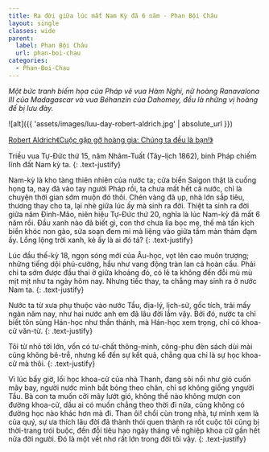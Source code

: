 ```yaml
---
title: Ra đời giữa lúc mất Nam Kỳ đã 6 năm - Phan Bội Châu
layout: single
classes: wide
parent:
  label: Phan Bội Châu
  url: phan-boi-chau
categories: 
  - Phan-Boi-Chau
---
```


*Một bức tranh biếm họa của Pháp vẽ vua Hàm Nghi, nữ hoàng Ranavalona III của Madagascar và vua Béhanzin của Dahomey, đều là những vị hoàng đế bị lưu đày.*

![alt]({{ 'assets/images/luu-day-robert-aldrich.jpg' | absolute_url }})
> <cite>
<a href="https://ordi.vn/nhung-hoang-de-bi-luu-day-thuc-dan-phap-va-tinh-canh-luu-vong-cua-cac-vi-vua-nuoc-viet-ky-1.html">
Robert Aldrich《Cuộc gặp gỡ hoàng gia: Chúng ta đều là bạn!》
</a>
</cite>

Triều vua Tự-Đức thứ 15, năm Nhâm-Tuất (Tây–lịch 1862), binh Pháp chiếm lĩnh đất Nam kỳ ta.
{: .text-justify}

Nam-kỳ là kho tàng thiên nhiên của nước ta; cửa biển Saigon thật là cuống họng ta, nay đã vào tay người Pháp rồi, ta chưa mất hết cả nước, chỉ là chuyện thời gian sớm muộn đó thôi. Chén ​vàng đã ụp, nhà lớn sắp tiêu, thương thay cho ta, lại nhè giữa lúc ấy mà sinh ra đời. Thiệt ta sinh ra đời giữa năm Đinh-Mão, niên hiệu Tự-Đức thứ 20, nghĩa là lúc Nam-kỳ đã mất 6 năm rồi. Đầu xanh nào đã biết gì, con thơ chưa lìa bọc mẹ, thế mà tấn kịch biển khóc non gào, sửa soạn đem mi mà liệng vào giữa tấm màn thảm đạm ấy. Lồng lộng trời xanh, kẻ ấy là ai đó tá?
{: .text-justify}

Lúc đầu thế-kỷ 18, ngọn sóng mới của Âu-học, vọt lên cao muôn trượng; những tiếng dội phú-cường, hầu như vang động tràn lan cả hoàn cầu. Phải chi ta sớm được đầu thai ở giữa khoảng đó, có lẽ ta không đến đỗi mù mù mịt mịt như ta ngày hôm nay. Nhưng tiếc thay, ta chẳng may sinh ra ở nước Nam ta.
{: .text-justify}

Nước ta từ xưa phụ thuộc vào nước Tầu, địa-lý, lịch-sử, gốc tích, trải mấy ngàn năm nay, như hai nước anh em đã lâu đời lắm vậy. Bởi đó, nước ta chỉ biết tôn sùng Hán-học như thần thánh, mà Hán-học xem trọng, chỉ có khoa-cử văn-từ.
{: .text-justify}

Tôi từ nhỏ tới lớn, vốn có tư-chất thông-minh, công-phu đèn sách dùi mài cũng không bê-trễ, nhưng kể đến sự kết quả, chẳng qua chỉ là sự học khoa-cử mà thôi.
{: .text-justify}

Vì lúc bấy giờ, lối học khoa-cử của nhà Thanh, đang sôi nổi như gió cuốn mây bay, người nước mình bắt bỏng theo chân, chỉ sợ không giống y ​người Tầu. Bà con ta muốn cỡi mây lướt gió, không thể nào không mượn con đường khoa-cử, dầu ai có muốn chẳng theo thời đi nữa, cũng không có đường học nào khác hơn mà đi. Than ôi! chổi cùn trong nhà, tự mình xem là của quý, sự ưa thích lâu đời đã thành thói quen thành ra rốt cuộc tôi cũng bị thời-trang trói buộc, đến đỗi tiêu hao ngày tháng về nghiệp khoa cữ gần hết nửa đời người. Đó là một vết nhơ rất lớn trong đời tôi vậy.
{: .text-justify}